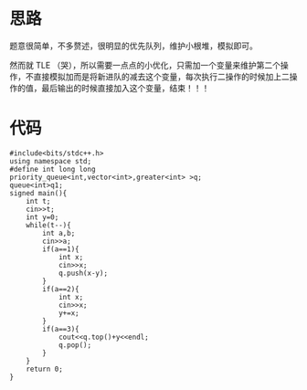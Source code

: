 # 思路

题意很简单，不多赘述，很明显的优先队列，维护小根堆，模拟即可。

然而就 TLE （哭），所以需要一点点的小优化，只需加一个变量来维护第二个操作，不直接模拟加而是将新进队的减去这个变量，每次执行二操作的时候加上二操作的值，最后输出的时候直接加入这个变量，结束！！！

# 代码

```
#include<bits/stdc++.h>
using namespace std;
#define int long long
priority_queue<int,vector<int>,greater<int> >q;
queue<int>q1;
signed main(){
	int t;
	cin>>t;
	int y=0;
	while(t--){
		int a,b;
		cin>>a;
		if(a==1){
			int x;
			cin>>x;
			q.push(x-y);
		}
		if(a==2){
			int x;
			cin>>x;
			y+=x;
		}
		if(a==3){
			cout<<q.top()+y<<endl;
			q.pop();
		}
	}
	return 0;
} 
```
